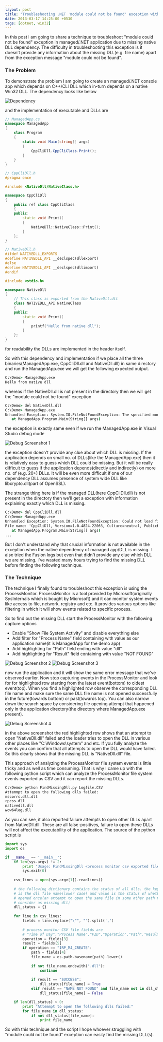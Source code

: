 ```yaml
---
layout: post
title: "Troubleshooting .NET 'module could not be found' exception with ProcessMonitor"
date: 2013-03-17 14:25:00 +0530
tags: [dotnet, win32]
---
```


In this post I am going to share a technique to troubleshoot "module could not be found" exception in managed/.NET application due to missing native DLL dependency. The difficulty in troubleshooting this exception is it doesn't provide any information about the missing DLL(e.g. file name) apart from the exception message "module could not be found".

### The Problem
To demonstrate the problem I am going to create an managed/.NET console app which depends on C++/CLI DLL which in-turn depends on a native Win32 DLL. The dependency looks like below

![Dependency](/img/cli-app-dependency.png)

and the implementation of executable and DLLs are

```c#
// ManagedApp.cs
namespace ManagedApp
{
    class Program
    {
        static void Main(string[] args)
        {
            CppCliDll.CppCliClass.Print();
        }
    }
}
```

```c++
// CppCliDll.h
#pragma once

#include <NativeDll/NativeClass.h>

namespace CppCliDll
{
    public ref class CppCliClass
    {
    public:
        static void Print()
        {
            NativeDll::NativeClass::Print();
        }
    };
}
```

```c++
// NativeDll.h
#ifdef NATIVEDLL_EXPORTS
#define NATIVEDLL_API __declspec(dllexport)
#else
#define NATIVEDLL_API __declspec(dllimport)
#endif

#include <stdio.h>

namespace NativeDll
{
    // This class is exported from the NativeDll.dll
    class NATIVEDLL_API NativeClass
    {
    public:
        static void Print()
        {
            printf("Hello from native dll");
        }
    };
}
```

for readability the DLLs are implemented in the header itself.

So with this dependency and implementation if we place all the three binaries(ManagedApp.exe, CppCliDll.dll and NativeDll.dll) in same directory and run the ManagedApp.exe we will get the following expected output.

```cmd
C:\Demo> ManagedApp.exe
Hello from native dll
```

whereas if the NativeDll.dll is not present in the directory then we will get the "module could not be found" exception

```cmd
C:\Demo> del NativeDll.dll
C:\Demo> ManagedApp.exe
Unhandled Exception: System.IO.FileNotFoundException: The specified module could not be found. (Exception from HRESULT: 0x8007007E)
   at ManagedApp.Program.Main(String[] args)
```

the exception is exactly same even if we run the ManagedApp.exe in Visual Studio debug mode

![Debug Screenshot 1](/img/debug-screenshot.png)

the exception doesn't provide any clue about which DLL is missing. If the application depends on small no. of DLLs(like the ManagedApp.exe) then it is relatively easy to guess which DLL could be missing. But it will be really difficult to guess if the application depends(directly and indirectly) on more no. of (e.g. 20+) DLLs. It will be even more difficult if one of our dependency DLL assumes presence of system wide DLL like libcrypto.dll(part of OpenSSL).

The strange thing here is if the managed DLL(here CppCliDll.dll) is not present in the directory then we'll get a exception with information explaining exactly which DLL is missing.

```cmd
C:\Demo> del CppCliDll.dll
C:\Demo> ManagedApp.exe
Unhandled Exception: System.IO.FileNotFoundException: Could not load file or assembly 'CppCliDll, Version=1.0.4824.22063, Culture=neutral, PublicKeyToken=null' or one of its dependencies. The system cannot find the file specified.
File name: 'CppCliDll, Version=1.0.4824.22063, Culture=neutral, PublicKeyToken=null'
   at ManagedApp.Program.Main(String[] args)
...
```

But I don't understand why that crucial information is not available in the exception when the native dependency of managed app/DLL is missing. I also tried the Fusion logs but even that didn't provide any clue which DLL we are missing. I've wasted many hours trying to find the missing DLL before finding the following technique.

### The Technique
The technique I finally found to troubleshoot this exception is using the ProcessMonitor. ProcessMonitor is a tool provided by Microsoft(originally SysInternals which is bought by Microsoft) and it can monitor system events like access to file, network, registry and etc. It provides various options like filtering in which it will show events related to specific process.

So to find out the missing DLL start the ProcessMonitor with the following capture options

- Enable "Show File System Activity" and disable everything else
- Add filter for "Process Name" field containing with value as our application name(it is ManagedApp for the demo app)
- Add highlighting for "Path" field ending with value "dll"
- Add highlighting for "Result" field containing with value "NOT FOUND"

![Debug Screenshot 2](/img/debug-screenshot-2.png)
![Debug Screenshot 3](/img/debug-screenshot-3.png)

now run the application and it will show the same error message that we've observed earlier. Now stop capturing events in the ProcessMonitor and look for for highlighted row starting from the latest event(bottom) to oldest event(top). When you find a highlighted row observe the corresponding DLL file name and make sure the same DLL file name is not opened successfully in the future(towards bottom) or past(towards top). You can also narrow down the search space by considering file opening attempt that happened only in the application directory(the directory where ManagedApp.exe present).

![Debug Screenshot 4](/img/debug-screenshot-4.png)

in the above screenshot the red highlighted row shows that an attempt to open "NativeDll.dll" failed and the loader tries to open the DLL in various other places like "C:\Windows\system" and etc. If you fully analyze the events you can confirm that all attempts to open the DLL would have failed. So this clearly shows that the missing DLL is "NativeDll.dll" file.

This approach of analyzing the ProcessMonitor file system events is little tricky and as well as time consuming. That is why I came up with the following python script which can analyze the ProcessMonitor file system events exported as CSV and it can report the missing DLLs.

```cmd
C:\Demo> python FindMissingDll.py Logfile.CSV
Attemmpt to open the following dlls failed:
mscorrc.dll.dll
rpcss.dll
nativedll.dll
wow64log.dll
```

As you can see, it also reported failure attempts to open other DLLs apart from NativeDll.dll. These are all false-positives, failure to open these DLLs will not affect the executability of the application. The source of the python script is

```python
import sys
import os

if __name__ == '__main__':
    if len(sys.argv) != 2:
        print "Usage: FindMissingDll <process monitor csv exported file>"
        sys.exit(0)
        
    csv_lines = open(sys.argv[1]).readlines()
    
    # the following dictionary contains the status of all dlls. the key for the dictionary
    # is the dll file name(lower case) and value is the status of whether that dll successfully
    # opened once(an attempt to open the same file in some other path may fail which we shouldn't
    # consider as missing dll)
    dll_status = {}
    
    for line in csv_lines:
        fields = line.replace("\"", "").split(',')
        
        # process monitor CSV file fields are
        # "Time of Day","Process Name","PID","Operation","Path","Result","Detail"
        operation = fields[3]
        result = fields[5]
        if operation == "IRP_MJ_CREATE":
            path = fields[4]
            file_name = os.path.basename(path).lower()
            
            if not file_name.endswith(".dll"):
                continue
            
            if result == "SUCCESS":
                dll_status[file_name] = True
            elif result == "NAME NOT FOUND" and file_name not in dll_status:
                dll_status[file_name] = False

    if len(dll_status) > 0:
        print "Attemmpt to open the following dlls failed:"
        for file_name in dll_status:
            if not dll_status[file_name]:
                print file_name
```

So with this technique and the script I hope whoever struggling with "module could not be found" exception can easily find the missing DLL(s).

